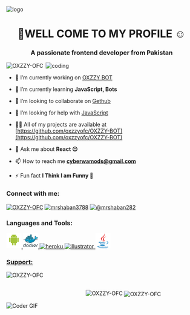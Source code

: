 ![logo](https://github.com/oxzzyofc/profile/blob/main/Vishnu.jpg)
<h1 align="center">🎉WELL COME TO MY PROFILE ☺️</h1>
<h3 align="center">A passionate frontend developer from Pakistan</h3>
<img align="right"alt="coding"width="400"src="https://user-images.githubusercontent.com/55389276/140866485-8fb1c876-9a8f-4d6a-98dc-08c4981eaf70.gif">
<p align="left"> <img src="https://komarev.com/ghpvc/?username=OXZZY-OFC&label=Profile%20views&color=0e75b6&style=flat" alt="OXZZY-OFC" /> </p>

- 🔭 I’m currently working on [OXZZY BOT](https://github.com/oxzzyofc/OXZZY-BOT)

- 🌱 I’m currently learning **JavaScript, Bots**

- 👯 I’m looking to collaborate on [Gethub](https://github.com/oxzzyofc/OXZZY-BOT)

- 🤝 I’m looking for help with [JavaScript](https://github.com/oxzzyofc/OXZZY-BOT)

- 👨‍💻 All of my projects are available at [https://github.com/oxzzyofc/OXZZY-BOT](https://github.com/oxzzyofc/OXZZY-BOT)

- 💬 Ask me about **React 😌**

- 📫 How to reach me **cyberwamods@gmail.com**

- ⚡ Fun fact **I Think I am Funny 🥳**

<h3 align="left">Connect with me:</h3>
<p align="left">
<a href="https://instagram.com/ox.zzy" target="blank"><img align="center" src="https://raw.githubusercontent.com/rahuldkjain/github-profile-readme-generator/master/src/images/icons/Social/twitter.svg" alt="OXZZY-OFC" height="30" width="40" /></a>
<a href="https://fb.com/mrshaban3788" target="blank"><img align="center" src="https://raw.githubusercontent.com/rahuldkjain/github-profile-readme-generator/master/src/images/icons/Social/facebook.svg" alt="mrshaban3788" height="30" width="40" /></a>
<a href="https://youtube.com/ox_zzy" target="blank"><img align="center" src="https://raw.githubusercontent.com/rahuldkjain/github-profile-readme-generator/master/src/images/icons/Social/youtube.svg" alt="@mrshaban282" height="30" width="40" /></a>
</p>

<h3 align="left">Languages and Tools:</h3>
<p align="left"> <a href="https://developer.android.com" target="_blank" rel="noreferrer"> <img src="https://raw.githubusercontent.com/devicons/devicon/master/icons/android/android-original-wordmark.svg" alt="android" width="40" height="40"/> </a> <a href="https://www.docker.com/" target="_blank" rel="noreferrer"> <img src="https://raw.githubusercontent.com/devicons/devicon/master/icons/docker/docker-original-wordmark.svg" alt="docker" width="40" height="40"/> </a> <a href="https://heroku.com" target="_blank" rel="noreferrer"> <img src="https://www.vectorlogo.zone/logos/heroku/heroku-icon.svg" alt="heroku" width="40" height="40"/> </a> <a href="https://www.adobe.com/in/products/illustrator.html" target="_blank" rel="noreferrer"> <img src="https://www.vectorlogo.zone/logos/adobe_illustrator/adobe_illustrator-icon.svg" alt="illustrator" width="40" height="40"/> </a> <a href="https://www.java.com" target="_blank" rel="noreferrer"> <img src="https://raw.githubusercontent.com/devicons/devicon/master/icons/java/java-original.svg" alt="java" width="40" height="40"/> </a> <a href="https://www.mongodb.com/" target="_blank" rel="noreferrer">

<h3 align="left">Support:</h3>
<p><a href="https://ko-fi.com/OXZZY-OFC"> <img align="left" src="https://cdn.ko-fi.com/cdn/kofi3.png?v=3" height="50" width="210" alt="OXZZY-OFC" /></a></p><br><br>

<p><img align="left" src="https://github-readme-stats.vercel.app/api/top-langs?username=OXZZY-OFC&show_icons=true&locale=en&layout=compact" alt="OXZZY-OFC" /></p>

<p>&nbsp;<img align="center" src="https://github-readme-stats.vercel.app/api?username=OXZZY-OFC&show_icons=true&locale=en" alt="OXZZY-OFC" /></p>

<img alt="Coder GIF" height=250 width=350 src="https://images.squarespace-cdn.com/content/v1/5769fc401b631bab1addb2ab/1541580611624-TE64QGKRJG8SWAIUS7NS/ke17ZwdGBToddI8pDm48kPoswlzjSVMM-SxOp7CV59BZw-zPPgdn4jUwVcJE1ZvWQUxwkmyExglNqGp0IvTJZamWLI2zvYWH8K3-s_4yszcp2ryTI0HqTOaaUohrI8PI6FXy8c9PWtBlqAVlUS5izpdcIXDZqDYvprRqZ29Pw0o/coding-freak.gif" />
<br>
